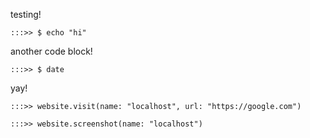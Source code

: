 testing!

```
:::>> $ echo "hi"
```


another code block!
```
:::>> $ date 
```

yay!

```
:::>> website.visit(name: "localhost", url: "https://google.com")

:::>> website.screenshot(name: "localhost")
```
